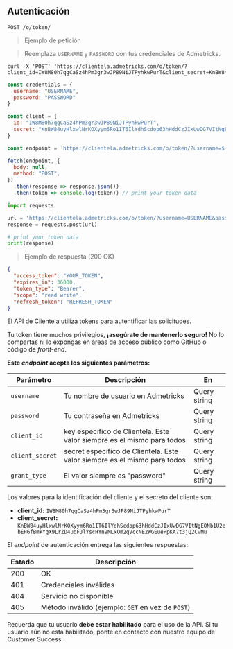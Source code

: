 ## Autenticación

`POST /o/token/`

> Ejemplo de petición

> Reemplaza `USERNAME` y `PASSWORD` con tus credenciales de Admetricks.

```shell
curl -X 'POST' 'https://clientela.admetricks.com/o/token/?client_id=IW8M80h7qgCaSz4hPm3gr3wJP89NiJTPyhkwPurT&client_secret=KnBW84uyHlxwlNrKOXyym6Ro1IT6IlYdhScdop63hHddCzJIxUwDG7VItNgEONb1U2ebEH6fBmkYgX9LrZD4uqFJlYscHYn9MLxOm2qVccNE2WGEuePpKA7t3jQ2CvMu&grant_type=password&username=USERNAME&password=PASSWORD'
```

```javascript
const credentials = {
  username: "USERNAME",
  password: "PASSWORD"
}

const client = {
  id: "IW8M80h7qgCaSz4hPm3gr3wJP89NiJTPyhkwPurT",
  secret: "KnBW84uyHlxwlNrKOXyym6Ro1IT6IlYdhScdop63hHddCzJIxUwDG7VItNgEONb1U2ebEH6fBmkYgX9LrZD4uqFJlYscHYn9MLxOm2qVccNE2WGEuePpKA7t3jQ2CvMu"
}

const endpoint = `https://clientela.admetricks.com/o/token/?username=${credentials.username}&password=${credentials.password}&client_id=${client.id}&client_secret=${client.secret}&grant_type=password`

fetch(endpoint, {
  body: null,
  method: "POST",
})
  .then(response => response.json())
  .then(token => console.log(token)) // print your token data
```

```python
import requests

url = 'https://clientela.admetricks.com/o/token/?username=USERNAME&password=PASSWORD&client_id=IW8M80h7qgCaSz4hPm3gr3wJP89NiJTPyhkwPurT&client_secret=KnBW84uyHlxwlNrKOXyym6Ro1IT6IlYdhScdop63hHddCzJIxUwDG7VItNgEONb1U2ebEH6fBmkYgX9LrZD4uqFJlYscHYn9MLxOm2qVccNE2WGEuePpKA7t3jQ2CvMu&grant_type=password'
response = requests.post(url)

# print your token data
print(response)
```

> Ejemplo de respuesta (200 OK)

```json
{
  "access_token": "YOUR_TOKEN",
  "expires_in": 36000,
  "token_type": "Bearer",
  "scope": "read write",
  "refresh_token": "REFRESH_TOKEN"
}
```

El API de Clientela utiliza tokens para autentificar las solicitudes.

Tu token tiene muchos privilegios,  **¡asegúrate de mantenerlo seguro!** No lo compartas ni lo expongas en áreas de acceso público como GitHub o código de *front-end*.

**Este *endpoint* acepta los siguientes parámetros:**

| Parámetro       | Descripción                                                               | En             |
| ----------------| --------------------------------------------------------------------------|----------------|
| `username`      | Tu nombre de usuario en Admetricks                                        | Query string   |
| `password`      | Tu contraseña en Admetricks                                               | Query string   |
| `client_id`     | key específico de Clientela. Este valor siempre es el mismo para todos    | Query string   |
| `client_secret` | secret específico de Clientela. Este valor siempre es el mismo para todos | Query string   |
| `grant_type`    | El valor siempre es "password"                                            | Query string   |


Los valores para la identificación del cliente y el secreto del cliente son:

- **client_id:** `IW8M80h7qgCaSz4hPm3gr3wJP89NiJTPyhkwPurT`
- **client_secret:** `KnBW84uyHlxwlNrKOXyym6Ro1IT6IlYdhScdop63hHddCzJIxUwDG7VItNgEONb1U2ebEH6fBmkYgX9LrZD4uqFJlYscHYn9MLxOm2qVccNE2WGEuePpKA7t3jQ2CvMu`


El *endpoint* de autenticación entrega las siguientes respuestas:

Estado        | Descripción
------------- | -------
200           | OK
401           | Credenciales inválidas
404           | Servicio no disponible
405           | Método inválido (ejemplo: `GET` en vez de `POST`)

Recuerda que tu usuario **debe estar habilitado** para el uso de la API. Si tu usuario aún no está habilitado, ponte en contacto con nuestro equipo de Customer Success.
